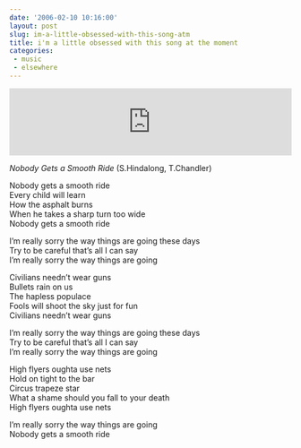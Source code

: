 ```yaml
---
date: '2006-02-10 10:16:00'
layout: post
slug: im-a-little-obsessed-with-this-song-atm
title: i'm a little obsessed with this song at the moment
categories:
 - music
 - elsewhere
---
```


<iframe style="border: 0; width: 100%; height: 120px;" src="https://bandcamp.com/EmbeddedPlayer/album=1728802123/size=large/bgcol=ffffff/linkcol=0687f5/tracklist=false/artwork=small/track=3290440822/transparent=true/" seamless><a href="https://thechoir1.bandcamp.com/album/o-how-the-mighty-have-fallen">O How The Mighty Have Fallen by The Choir</a></iframe>

_Nobody Gets a Smooth Ride_ (S.Hindalong, T.Chandler)

Nobody gets a smooth ride  
Every child will learn  
How the asphalt burns  
When he takes a sharp turn too wide  
Nobody gets a smooth ride

I’m really sorry the way things are going these days  
Try to be careful that’s all I can say  
I’m really sorry the way things are going

Civilians needn’t wear guns  
Bullets rain on us  
The hapless populace  
Fools will shoot the sky just for fun  
Civilians needn’t wear guns

I’m really sorry the way things are going these days  
Try to be careful that’s all I can say  
I’m really sorry the way things are going

High flyers oughta use nets  
Hold on tight to the bar  
Circus trapeze star  
What a shame should you fall to your death  
High flyers oughta use nets

I’m really sorry the way things are going  
Nobody gets a smooth ride
